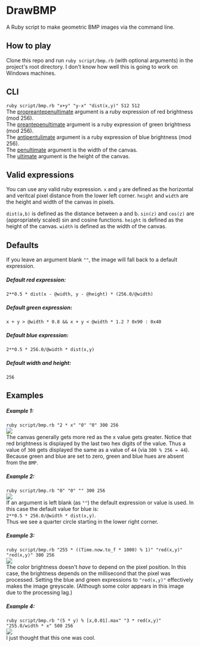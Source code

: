 # DrawBMP
A Ruby script to make geometric BMP images via the command line.

## How to play
Clone this repo and run `ruby script/bmp.rb` (with optional arguments) in the project's root directory. I don't know how well this is going to work on Windows machines.

## CLI
`ruby script/bmp.rb "x+y" "y-x" "dist(x,y)" 512 512`\
The [propreantepenultimate](https://en.wiktionary.org/wiki/propreantepenultimate) argument is a ruby expression of red brightness (mod 256).\
The [preantepenultimate](https://en.wiktionary.org/wiki/preantepenultimate) argument is a ruby expression of green brightness (mod 256).\
The [antipentulimate](https://en.wiktionary.org/wiki/antipentulimate) argument is a ruby expression of blue brightness (mod 256).\
The [penultimate](https://en.wiktionary.org/wiki/penultimate) argument is the width of the canvas.\
The [ultimate](https://en.wiktionary.org/wiki/ultimate) argument is the height of the canvas.

## Valid expressions
You can use any valid ruby expression. `x` and `y` are defined as the horizontal and veritcal pixel distance from the lower left corner. `height` and `width` are the height and width of the canvas in pixels.

`dist(a,b)` is defined as the distance between a and b.
`sin(z)` and `cos(z)` are (appropriately scaled) sin and cosine functions.
`height` is defined as the height of the canvas.
`width` is defined as the width of the canvas.

## Defaults
If you leave an argument blank `""`, the image will fall back to a default expression.
##### Default red expression:
`2**0.5 * dist(x - @width, y - @height) * (256.0/@width)`

##### Default green expression:
`x + y > @width * 0.8 && x + y < @width * 1.2 ? 0x90 : 0x40`

##### Default blue expression:
`2**0.5 * 256.0/@width * dist(x,y)`

##### Default width and height:
`256`

## Examples
##### Example 1:
`ruby script/bmp.rb "2 * x" "0" "0" 300 256`\
![](https://github.com/peterokagey/DrawBMP/blob/master/images/example_1.bmp?raw=true)\
The canvas generally gets more red as the x value gets greater. Notice that red brightness is displayed by the last two hex digits of the value. Thus a value of `300` gets displayed the same as a value of `44` (via `300 % 256 = 44`). Because green and blue are set to zero, green and blue hues are absent from the `BMP`.

##### Example 2:
`ruby script/bmp.rb "0" "0" "" 300 256`\
![](https://github.com/peterokagey/DrawBMP/blob/master/images/example_2.bmp?raw=true)\
If an argument is left blank (as `""`) the default expression or value is used. In this case the default value for blue is:\
`2**0.5 * 256.0/@width * dist(x,y)`.\
Thus we see a quarter circle starting in the lower right corner.

##### Example 3:
`ruby script/bmp.rb "255 * ((Time.now.to_f * 1000) % 1)" "red(x,y)" "red(x,y)" 300 256`\
![](https://github.com/peterokagey/DrawBMP/blob/master/images/example_3.bmp?raw=true)\
The color brightness doesn't *have* to depend on the pixel position. In this case, the brightness depends on the millisecond that the pixel was processed.
Setting the blue and green expressions to `"red(x,y)"` effectively makes the image greyscale. (Although some color appears in this image due to the processing lag.)

##### Example 4:
`ruby script/bmp.rb "(5 * y) % [x,0.01].max" "3 * red(x,y)" "255.0/width * x" 500 256`\
![](https://github.com/peterokagey/DrawBMP/blob/master/images/example_4.bmp?raw=true)\
I just thought that this one was cool.
